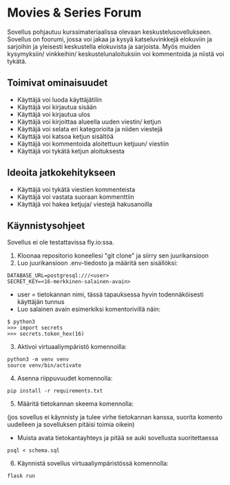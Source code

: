 # Movies & Series Forum


Sovellus pohjautuu kurssimateriaalissa olevaan keskustelusovellukseen. Sovellus on foorumi, jossa voi jakaa ja kysyä katseluvinkkejä elokuviin ja sarjoihin ja yleisesti keskustella elokuvista ja sarjoista. Myös muiden kysymyksiin/ vinkkeihin/ keskustelunaloituksiin voi kommentoida ja niistä voi tykätä.

## Toimivat ominaisuudet
- Käyttäjä voi luoda käyttäjätilin
- Käyttäjä voi kirjautua sisään
- Käyttäjä voi kirjautua ulos
- Käyttäjä voi kirjoittaa alueella uuden viestin/ ketjun
- Käyttäjä voi selata eri kategorioita ja niiden viestejä
- Käyttäjä voi katsoa ketjun sisältöä
- Käyttäjä voi kommentoida aloitettuun ketjuun/ viestiin
- Käyttäjä voi tykätä ketjun aloituksesta



## Ideoita jatkokehitykseen
- Käyttäjä voi tykätä viestien kommenteista
- Käyttäjä voi vastata suoraan kommenttiin
- Käyttäjä voi hakea ketjuja/ viestejä hakusanoilla



## Käynnistysohjeet
Sovellus ei ole testattavissa fly.io:ssa.

1. Kloonaa repositorio koneellesi "git clone" ja siirry sen juurikansioon
2. Luo juurikansioon .env-tiedosto ja määritä sen sisällöksi:
```
DATABASE_URL=postgresql:///<user>
SECRET_KEY=<16-merkkinen-salainen-avain>
```
- user = tietokannan nimi, tässä tapauksessa hyvin todennäköisesti käyttäjän tunnus
- Luo salainen avain esimerkiksi komentorivillä näin:
```
$ python3
>>> import secrets
>>> secrets.token_hex(16)
```

3. Aktivoi virtuaaliympäristö komennoilla:
```
python3 -m venv venv
source venv/bin/activate
```
4. Asenna riippuvuudet komennolla:
```
pip install -r requirements.txt
```
5. Määritä tietokannan skeema komennolla:

(jos sovellus ei käynnisty ja tulee virhe tietokannan kanssa, suorita komento uudelleen ja sovelluksen pitäisi toimia oikein)
- Muista avata tietokantayhteys ja pitää se auki sovellusta suoritettaessa
```
psql < schema.sql
```

6. Käynnistä sovellus virtuaaliympäristössä komennolla:
```
flask run
```
